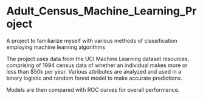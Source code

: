 # Adult_Census_Machine_Learning_Project
A project to familiarize myself with various methods of classification employing machine learning algorithms 

The project uses data from the UCI Machine Learning dataset resources, comprising of 1994 census data of whether an individual makes more
or less than $50k per year. Various attributes are analyzed and used in a binary logistic and random forest model to make accurate predictions.

Models are then compared with ROC curves for overall performance. 
